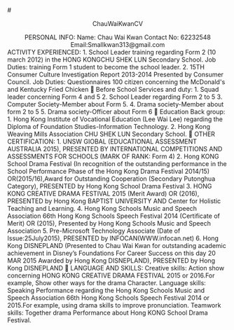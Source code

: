 #<center> ChauWaiKwanCV</center>
<center> PERSONAL INFO: 
Name: Chau Wai Kwan Contact No: 62232548 Email:Smallkwan313@gmail.com</center>
ACTIVITY EXPERIENCED:
1.	School Leader training regarding Form 2 (10 march 2012) in the HONG KONGCHU SHEK LUN Secondary School.
Job Duties: training Form 1 student to become the school leader.
2.	15TH Consumer Culture Investigation Report 2013-2014
Presented by Consumer Council.
Job Duties: Questionnaires 100 citizen concerning the McDonald's and Kentucky Fried Chicken
	Before School Services and duty:
1.	Squad leader concerning Form 4 and 5 
2.	School Leader regarding Form 2 to 5 
3.	Computer Society-Member about Form 5.
4.	Drama society-Member about form 2 to 5
5.	Drama society-Officer about Form 6
	Education Back group:
1.	Hong Kong Institute of Vocational Education (Lee Wai Lee) regarding the Diploma of Foundation Studies-Information Technology. 
2.	Hong Kong Weaving Mills Association CHU SHEK LUN Secondary School.
	OTHER CERTIFICATION:
1.	UNSW GIOBAL (EDUCATIONAL ASSESSMENT AUSTRALIA 2015), PRESENTED BY INTERNATIONAL COMPETITIONS AND ASSESSMENTS FOR SCHOOLS (MARK OF RANK: Form 4)
2.	Hong KONG School Drama Festival (In recognition of the outstanding performance in the School Performance Phase of the Hong Kong Drama Festival 2014/15) OR(2015/16),Award for Outstanding Cooperation (Secondary Putonghua Category), PRESENTED by Hong Kong School Drama Festival
3.	HONG KONG CREATIVE DRAMA FESTIVAL 2015 (Merit Award) OR (2016), PRESENTED by Hong Kong BAPTIST UNIVERSITY AND Center for Holistic Teaching and Learning.
4.	Hong Kong Schools Music and Speech Association 66th Hong Kong Schools Speech Festival 2014 (Certificate of Merit) OR (2015), Presented by Hong Kong Schools Music and Speech Association
5.	Pre-Microsoft Technology Associate (Date of              Issue:25July2015), PRESENTED by  INFOCAN(WWW.infocan.net)
6.	Hong Kong DISNEPLAND (Presented to Chau Wai Kwan for outstanding academic achievement in Disney’s Foundations For Career Success on this day 20 MAR 2015 Awarded by Hong Kong DISNEPLAND), PRESENTED by Hong Kong DISNEPLAND
	LANGUAGE AND SKILLS:
Creative skills: Action show concerning HONG KONG CREATIVE DRAMA FESTIVAL 2015 or 2016.For example, Show other ways for the drama Character.
Language skills: Speaking Performance regarding the Hong Kong Schools Music and Speech Association 66th Hong Kong Schools Speech Festival 2014 or 2015.For example, using drama skills to improve pronunciation.
Teamwork skills: Together drama Performance about
Hong KONG School Drama Festival.
